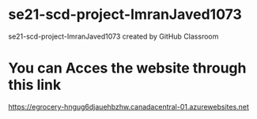 # se21-scd-project-ImranJaved1073
se21-scd-project-ImranJaved1073 created by GitHub Classroom
# You can Acces the website through this link
https://egrocery-hngug6djauehbzhw.canadacentral-01.azurewebsites.net
